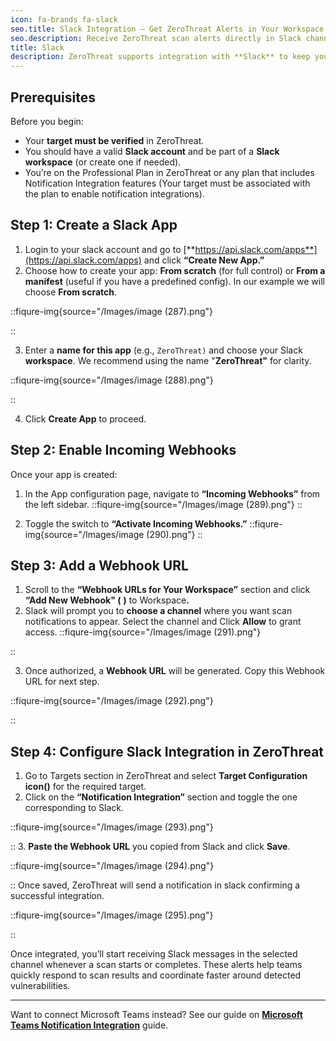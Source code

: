 ```yaml
---
icon: fa-brands fa-slack
seo.title: Slack Integration – Get ZeroThreat Alerts in Your Workspace
seo.description: Receive ZeroThreat scan alerts directly in Slack channels for faster collaboration and quicker security remediation.
title: Slack
description: ZeroThreat supports integration with **Slack** to keep your team updated with real-time scan notifications. With Slack integration enabled, you’ll receive alerts directly in your configured Slack channel when a scan starts and when it completes, helping teams act faster and stay aligned on application security changes.
---
```

## Prerequisites

Before you begin:

* Your **target must be verified** in ZeroThreat.
* You should have a valid **Slack account** and be part of a **Slack workspace** (or create one if needed).
* You’re on the Professional Plan in ZeroThreat or any plan that includes Notification Integration features (Your target must be associated with the plan to enable notification integrations).

## Step 1: Create a Slack App

1. Login to your slack account and go to [**https://api.slack.com/apps**](https://api.slack.com/apps) and click **“Create New App.”**
2. Choose how to create your app: **From scratch** (for full control) or **From a manifest** (useful if you have a predefined config). In our example we will choose **From scratch**.

::fiqure-img{source="/Images/image (287).png"}

::

3. Enter a **name for this app** (e.g., `ZeroThreat)` and choose your Slack **workspace**. We recommend using the name "**ZeroThreat"** for clarity.

::fiqure-img{source="/Images/image (288).png"}

::

4. Click **Create App** to proceed.

## Step 2: Enable Incoming Webhooks

Once your app is created:

1. In the App configuration page, navigate to **“Incoming Webhooks”** from the left sidebar.
::fiqure-img{source="/Images/image (289).png"}
::

2. Toggle the switch to **“Activate Incoming Webhooks.”**
::fiqure-img{source="/Images/image (290).png"}
::

## Step 3: Add a Webhook URL

1. Scroll to the **“Webhook URLs for Your Workspace”** section and click **“Add New Webhook" (**<img src="/Images/image (315).png" alt="" data-size="line"> **)** to Workspac&#x65;**.**
2. Slack will prompt you to **choose a channel** where you want scan notifications to appear. Select the channel and Click **Allow** to grant access.
::fiqure-img{source="/Images/image (291).png"}

::

3. Once authorized, a **Webhook URL** will be generated. Copy this Webhook URL for next step.

::fiqure-img{source="/Images/image (292).png"}

::
## Step 4: Configure Slack Integration in ZeroThreat

1. Go to Targets section in ZeroThreat and select **Target Configuration icon(**<img src="/Images/image (78).png" alt="" data-size="line">**)** for the required target.&#x20;
2. Click on the **“Notification Integration”** section and toggle the one corresponding to Slack.

::fiqure-img{source="/Images/image (293).png"}

::
3. **Paste the Webhook URL** you copied from Slack and click **Save**.

::fiqure-img{source="/Images/image (294).png"}

::
Once saved, ZeroThreat will send a notification in slack confirming a successful integration.

::fiqure-img{source="/Images/image (295).png"}

::


Once integrated, you’ll start receiving Slack messages in the selected channel whenever a scan starts or completes. These alerts help teams quickly respond to scan results and coordinate faster around detected vulnerabilities.

***

Want to connect Microsoft Teams instead? See our guide on [**Microsoft Teams Notification Integration**](/docs/manage-targets/notification-integration/microsoft-teams) guide.